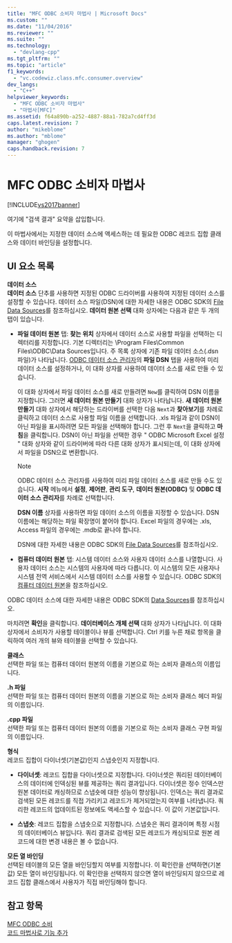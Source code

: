```yaml
---
title: "MFC ODBC 소비자 마법사 | Microsoft Docs"
ms.custom: ""
ms.date: "11/04/2016"
ms.reviewer: ""
ms.suite: ""
ms.technology: 
  - "devlang-cpp"
ms.tgt_pltfrm: ""
ms.topic: "article"
f1_keywords: 
  - "vc.codewiz.class.mfc.consumer.overview"
dev_langs: 
  - "C++"
helpviewer_keywords: 
  - "MFC ODBC 소비자 마법사"
  - "마법사[MFC]"
ms.assetid: f64a890b-a252-4887-88a1-782a7cd4ff3d
caps.latest.revision: 7
author: "mikeblome"
ms.author: "mblome"
manager: "ghogen"
caps.handback.revision: 7
---
```

# MFC ODBC 소비자 마법사
[!INCLUDE[vs2017banner](../../assembler/inline/includes/vs2017banner.md)]

여기에 "검색 결과" 요약을 삽입합니다.  
  
 이 마법사에서는 지정한 데이터 소스에 액세스하는 데 필요한 ODBC 레코드 집합 클래스와 데이터 바인딩을 설정합니다.  
  
## UI 요소 목록  
 **데이터 소스**  
 **데이터 소스** 단추를 사용하면 지정된 ODBC 드라이버를 사용하여 지정된 데이터 소스를 설정할 수 있습니다.  데이터 소스 파일\(DSN\)에 대한 자세한 내용은 ODBC SDK의 [File Data Sources](https://msdn.microsoft.com/en-us/library/ms715401.aspx)를 참조하십시오.  **데이터 원본 선택** 대화 상자에는 다음과 같은 두 개의 탭이 있습니다.  
  
-   **파일 데이터 원본** 탭: **찾는 위치** 상자에서 데이터 소스로 사용할 파일을 선택하는 디렉터리를 지정합니다.  기본 디렉터리는 \\Program Files\\Common Files\\ODBC\\Data Sources입니다.  주 목록 상자에 기존 파일 데이터 소스\(.dsn 파일\)가 나타납니다.  [ODBC 데이터 소스 관리자](https://msdn.microsoft.com/en-us/library/ms714024.aspx)의 **파일 DSN** 탭을 사용하여 미리 데이터 소스를 설정하거나, 이 대화 상자를 사용하여 데이터 소스를 새로 만들 수 있습니다.  
  
     이 대화 상자에서 파일 데이터 소스를 새로 만들려면 `New`를 클릭하여 DSN 이름을 지정합니다. 그러면 **새 데이터 원본 만들기** 대화 상자가 나타납니다.  **새 데이터 원본 만들기** 대화 상자에서 해당하는 드라이버를 선택한 다음 `Next`과 **찾아보기**를 차례로 클릭하고 데이터 소스로 사용할 파일 이름을 선택합니다. .xls 파일과 같이 DSN이 아닌 파일을 표시하려면 모든 파일을 선택해야 합니다. 그런 후 `Next`을 클릭하고 **마침**을 클릭합니다. DSN이 아닌 파일을 선택한 경우 " ODBC Microsoft Excel 설정 " 대화 상자와 같이 드라이버에 따라 다른 대화 상자가 표시되는데, 이 대화 상자에서 파일을 DSN으로 변환합니다.  
  
    > [!NOTE]
    >  ODBC 데이터 소스 관리자를 사용하여 미리 파일 데이터 소스를 새로 만들 수도 있습니다.  **시작** 메뉴에서 **설정**, **제어판**, **관리 도구**, **데이터 원본\(ODBC\)** 및 **ODBC 데이터 소스 관리자**를 차례로 선택합니다.  
  
     **DSN 이름** 상자를 사용하면 파일 데이터 소스의 이름을 지정할 수 있습니다.  DSN 이름에는 해당하는 파일 확장명이 붙어야 합니다. Excel 파일의 경우에는 .xls, Access 파일의 경우에는 .mdb로 끝나야 합니다.  
  
     DSN에 대한 자세한 내용은 ODBC SDK의 [File Data Sources](https://msdn.microsoft.com/en-us/library/ms715401.aspx)를 참조하십시오.  
  
-   **컴퓨터 데이터 원본** 탭: 시스템 데이터 소스와 사용자 데이터 소스를 나열합니다.  사용자 데이터 소스는 시스템의 사용자에 따라 다릅니다.  이 시스템의 모든 사용자나 시스템 전역 서비스에서 시스템 데이터 소스를 사용할 수 있습니다.  ODBC SDK의 [컴퓨터 데이터 원본](https://msdn.microsoft.com/en-us/library/ms710952.aspx)을 참조하십시오.  
  
 ODBC 데이터 소스에 대한 자세한 내용은 ODBC SDK의 [Data Sources](https://msdn.microsoft.com/en-us/library/ms711688.aspx)를 참조하십시오.  
  
 마치려면 **확인**을 클릭합니다.  **데이터베이스 개체 선택** 대화 상자가 나타납니다.  이 대화 상자에서 소비자가 사용할 테이블이나 뷰를 선택합니다.  Ctrl 키를 누른 채로 항목을 클릭하여 여러 개의 뷰와 테이블을 선택할 수 있습니다.  
  
 **클래스**  
 선택한 파일 또는 컴퓨터 데이터 원본의 이름을 기본으로 하는 소비자 클래스의 이름입니다.  
  
 **.h 파일**  
 선택한 파일 또는 컴퓨터 데이터 원본의 이름을 기본으로 하는 소비자 클래스 헤더 파일의 이름입니다.  
  
 **.cpp 파일**  
 선택한 파일 또는 컴퓨터 데이터 원본의 이름을 기본으로 하는 소비자 클래스 구현 파일의 이름입니다.  
  
 **형식**  
 레코드 집합이 다이너셋\(기본값\)인지 스냅숏인지 지정합니다.  
  
-   **다이너셋**: 레코드 집합을 다이너셋으로 지정합니다.  다이너셋은 쿼리된 데이터베이스의 데이터에 인덱싱된 뷰를 제공하는 쿼리 결과입니다.  다이너셋은 정수 인덱스만 원본 데이터로 캐싱하므로 스냅숏에 대한 성능이 향상됩니다.  인덱스는 쿼리 결과로 검색된 모든 레코드를 직접 가리키고 레코드가 제거되었는지 여부를 나타냅니다.  쿼리한 레코드의 업데이트된 정보에도 액세스할 수 있습니다.  이 값이 기본값입니다.  
  
-   **스냅숏**: 레코드 집합을 스냅숏으로 지정합니다.  스냅숏은 쿼리 결과이며 특정 시점의 데이터베이스 뷰입니다.  쿼리 결과로 검색된 모든 레코드가 캐싱되므로 원본 레코드에 대한 변경 내용은 볼 수 없습니다.  
  
 **모든 열 바인딩**  
 선택된 테이블의 모든 열을 바인딩할지 여부를 지정합니다.  이 확인란을 선택하면\(기본값\) 모든 열이 바인딩됩니다. 이 확인란을 선택하지 않으면 열이 바인딩되지 않으므로 레코드 집합 클래스에서 사용자가 직접 바인딩해야 합니다.  
  
## 참고 항목  
 [MFC ODBC 소비](../../mfc/reference/adding-an-mfc-odbc-consumer.md)   
 [코드 마법사로 기능 추가](../../ide/adding-functionality-with-code-wizards-cpp.md)